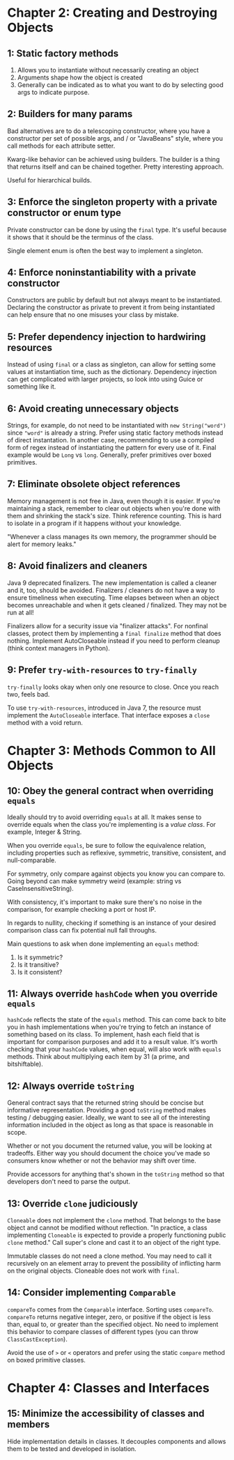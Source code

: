 # Chapter 2: Creating and Destroying Objects

## 1: Static factory methods

1. Allows you to instantiate without necessarily creating an object
2. Arguments shape how the object is created
3. Generally can be indicated as to what you want to do by selecting good args
   to indicate purpose.

## 2: Builders for many params

Bad alternatives are to do a telescoping constructor, where you have
a constructor per set of possible args, and / or "JavaBeans" style, where you
call methods for each attribute setter.

Kwarg-like behavior can be achieved using builders. The builder is a thing that
returns itself and can be chained together. Pretty interesting approach.

Useful for hierarchical builds.

## 3: Enforce the singleton property with a private constructor or enum type

Private constructor can be done by using the `final` type. It's useful because
it shows that it should be the terminus of the class.

Single element enum is often the best way to implement a singleton.

## 4: Enforce noninstantiability with a private constructor

Constructors are public by default but not always meant to be instantiated.
Declaring the constructor as private to prevent it from being instantiated can
help ensure that no one misuses your class by mistake.

## 5: Prefer dependency injection to hardwiring resources

Instead of using `final` or a class as singleton, can allow for setting some
values at instantiation time, such as the dictionary. Dependency injection can
get complicated with larger projects, so look into using Guice or something like
it.

## 6: Avoid creating unnecessary objects

Strings, for example, do not need to be instantiated with `new String("word")`
since `"word"` is already a string. Prefer using static factory methods instead
of direct instantation. In another case, recommending to use a compiled form of
regex instead of instantiating the pattern for every use of it. Final example
would be `Long` vs `long`. Generally, prefer primitives over boxed primitives.

## 7: Eliminate obsolete object references

Memory management is not free in Java, even though it is easier. If you're
maintaining a stack, remember to clear out objects when you're done with them
and shrinking the stack's size. Think reference counting. This is hard to
isolate in a program if it happens without your knowledge.

"Whenever a class manages its own memory, the programmer should be alert for
memory leaks."

## 8: Avoid finalizers and cleaners

Java 9 deprecated finalizers. The new implementation is called a cleaner and it,
too, should be avoided. Finalizers / cleaners do not have a way to ensure
timeliness when executing. Time elapses between when an object becomes
unreachable and when it gets cleaned / finalized. They may not be run at all!

Finalizers allow for a security issue via "finalizer attacks". For nonfinal
classes, protect them by implementing a `final finalize` method that does
nothing. Implement AutoCloseable instead if you need to perform cleanup (think
context managers in Python).

## 9: Prefer `try-with-resources` to `try-finally`

`try-finally` looks okay when only one resource to close. Once you reach two,
feels bad.

To use `try-with-resources`, introduced in Java 7, the resource must implement
the `AutoCloseable` interface. That interface exposes a `close` method with
a void return.

# Chapter 3: Methods Common to All Objects

## 10: Obey the general contract when overriding `equals`

Ideally should try to avoid overriding `equals` at all. It makes sense to
override equals when the class you're implementing is a _value class_. For
example, Integer & String.

When you override `equals`, be sure to follow the equivalence relation,
including properties such as reflexive, symmetric, transitive, consistent, and
null-comparable.

For symmetry, only compare against objects you know you can compare to. Going
beyond can make symmetry weird (example: string vs CaseInsensitiveString).

With consistency, it's important to make sure there's no noise in the
comparison, for example checking a port or host IP.

In regards to nullity, checking if something is an instance of your desired
comparison class can fix potential null fall throughs.

Main questions to ask when done implementing an `equals` method:

1. Is it symmetric?
2. Is it transitive?
3. Is it consistent?

## 11: Always override `hashCode` when you override `equals`

`hashCode` reflects the state of the `equals` method. This can come back to bite
you in hash implementations when you're trying to fetch an instance of something
based on its class. To implement, hash each field that is important for
comparison purposes and add it to a result value. It's worth checking that your
`hashCode` values, when equal, will also work with `equals` methods. Think about
multiplying each item by 31 (a prime, and bitshiftable).

## 12: Always override `toString`

General contract says that the returned string should be concise but informative
representation. Providing a good `toString` method makes testing / debugging easier.
Ideally, we want to see all of the interesting information included in the
object as long as that space is reasonable in scope.

Whether or not you document the returned value, you will be looking at
tradeoffs. Either way you should document the choice you've made so consumers
know whether or not the behavior may shift over time.

Provide accessors for anything that's shown in the `toString` method so that
developers don't need to parse the output.


## 13: Override `clone` judiciously

`Cloneable` does not implement the `clone` method. That belongs to the base
object and cannot be modified without reflection. "In practice, a class
implementing `Cloneable` is expected to provide a properly functioning public
`clone` method." Call super's clone and cast it to an object of the right type.

Immutable classes do not need a clone method. You may need to call it
recursively on an element array to prevent the possibility of inflicting harm on
the original objects. Cloneable does not work with `final`.

## 14: Consider implementing `Comparable`

`compareTo` comes from the `Comparable` interface. Sorting uses `compareTo`.
`compareTo` returns negative integer, zero, or positive if the object is less
than, equal to, or greater than the specified object. No need to implement this
behavior to compare classes of different types (you can throw
`ClassCastException`).

Avoid the use of `>` or `<` operators and prefer using the static `compare`
method on boxed primitive classes.

# Chapter 4: Classes and Interfaces

## 15: Minimize the accessibility of classes and members

Hide implementation details in classes. It decouples components and allows them
to be tested and developed in isolation.
